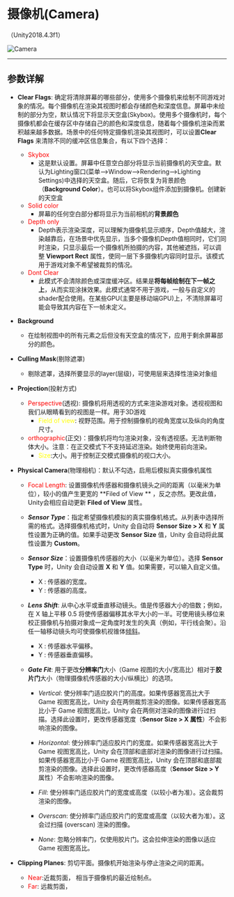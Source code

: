 

# 摄像机(Camera)

（Unity2018.4.3f1）

![Camera](C:\Users\zj\Pictures\UnityStudy\Unity2018Camera.png.jpg)



---

## 参数详解

- **Clear Flags**:	确定将清除屏幕的哪些部分，使用多个摄像机来绘制不同游戏对象的情况。每个摄像机在渲染其视图时都会存储颜色和深度信息。屏幕中未绘制的部分为空，默认情况下将显示天空盒(Skybox)。使用多个摄像机时，每个摄像机都会在缓存区中存储自己的颜色和深度信息，随着每个摄像机渲染而累积越来越多数据。场景中的任何特定摄像机渲染其视图时，可以设置**Clear Flags** 来清除不同的缓冲区信息集合，有以下四个选择：

  - <font color=red>Skybox</font>
    - 这是默认设置。屏幕中任意空白部分将显示当前摄像机的天空盒。默认为Lighting窗口(菜单-->Window-->Rendering-->Lighting Settings)中选择的天空盒。随后，它将恢复为背景颜色（**Background Color**）。也可以将Skybox组件添加到摄像机。创建新的天空盒
  - <font color=red>Solid color</font>
    - 屏幕的任何空白部分都将显示为当前相机的**背景颜色**
  - <font color=red>Depth only</font>
    - Depth表示渲染深度，可以理解为摄像机显示顺序，Depth值越大，渲染越靠后，在场景中优先显示，当多个摄像机Depth值相同时，它们同时渲染，只显示最后一个摄像机所拍摄的内容，其他被遮挡，可以调整 **Viewport Rect** 属性，使同一层下多摄像机内容同时显示。该模式用于游戏对象不希望被裁剪的情况。
  - <font color=red>Dont Clear</font>
    - 此模式不会清除颜色或深度缓冲区。结果是**将每帧绘制在下一帧之上**，从而实现涂抹效果。此模式通常不用于游戏，一般与自定义的shader配合使用。在某些GPU(主要是移动端GPU)上，不清除屏幕可能会导致其内容在下一帧未定义。

- **Background**

  - 在绘制视图中的所有元素之后但没有天空盒的情况下，应用于剩余屏幕部分的颜色。

- **Culling Mask**(剔除遮罩)

  - 剔除遮罩，选择所要显示的layer(层级)，可使用层来选择性渲染对象组

- **Projection**(投射方式)

  - <font color=red>Perspective</font>(透视):	摄像机将用透视的方式来渲染游戏对象。透视视图和我们从眼睛看到的视图是一样。用于3D游戏
    - <font color=yellow>Field of view</font>: 视野范围。用于控制摄像机的视角宽度以及纵向的角度尺寸。
  - <font color=red>orthographic</font>(正交)：摄像机将均匀渲染对象，没有透视感。无法判断物体大小。注意：在正交模式下不支持延迟渲染。始终使用前向渲染。
    - <font color=yellow>Size</font>:大小。用于控制正交模式摄像机的视口大小。

- **Physical Camera**(物理相机)：默认不勾选，启用后模拟真实摄像机属性

  - <font color=red>Focal Length</font>: 设置摄像机传感器和摄像机镜头之间的距离（以毫米为单位），较小的值产生更宽的 **Filed of View ** ，反之亦然。更改此值，Unity会相应自动更新 **Filed of View** 属性。

  -  ***Sensor Type***：指定希望摄像机模拟的真实摄像机格式。从列表中选择所需的格式。选择摄像机格式时，Unity 会自动将 **Sensor Size > X** 和 **Y** 属性设置为正确的值。如果手动更改 **Sensor Size** 值，Unity 会自动将此属性设置为 **Custom**。

  - ***Sensor Size***：设置摄像机传感器的大小（以毫米为单位）。选择 **Sensor Type** 时，Unity 会自动设置 **X** 和 **Y** 值。如果需要，可以输入自定义值。

    - X : 传感器的宽度。
    - Y : 传感器的高度。

  - ***Lens Shift***: 从中心水平或垂直移动镜头。值是传感器大小的倍数；例如，在 X 轴上平移 0.5 将使传感器偏移其水平大小的一半。可使用镜头移位来校正摄像机与拍摄对象成一定角度时发生的失真（例如，平行线会聚）。沿任一轴移动镜头均可使摄像机视锥体[倾斜](https://docs.unity.cn/cn/2018.4/Manual/ObliqueFrustum.html)。

    - X : 传感器水平偏移。
    - Y : 传感器垂直偏移。

  - ***Gate Fit***: 用于更改**分辨率门**大小（Game 视图的大小/宽高比）相对于**胶片门**大小（物理摄像机传感器的大小/纵横比）的选项。

    -    *Vertical*: 使分辨率门适应胶片门的高度。如果传感器宽高比大于 Game 视图宽高比，Unity 会在两侧裁剪渲染的图像。如果传感器宽高比小于 Game 视图宽高比，Unity 会在两侧对渲染的图像进行过扫描。选择此设置时，更改传感器宽度（**Sensor Size > X 属性**）不会影响渲染的图像。
    - *Horizontal*: 使分辨率门适应胶片门的宽度。如果传感器宽高比大于 Game 视图宽高比，Unity 会在顶部和底部对渲染的图像进行过扫描。如果传感器宽高比小于 Game 视图宽高比，Unity 会在顶部和底部裁剪渲染的图像。选择此设置时，更改传感器高度（**Sensor Size > Y** 属性）不会影响渲染的图像。
    -    *Fill*: 使分辨率门适应胶片门的宽度或高度（以较小者为准）。这会裁剪渲染的图像。
    - *Overscan*: 使分辨率门适应胶片门的宽度或高度（以较大者为准）。这会过扫描 (overscan) 渲染的图像。

    - *None*: 忽略分辨率门，仅使用胶片门。这会拉伸渲染的图像以适应 Game 视图宽高比。

- **Clipping Planes**: 剪切平面。摄像机开始渲染与停止渲染之间的距离。

  - <font color=red>Near</font>:近裁剪面， 相当于摄像机的最近绘制点。
  - <font color=red>Far</font>: 远裁剪面，


